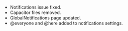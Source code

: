 - Notifications issue fixed.
- Capacitor files removed.
- GlobalNotifications page updated.
- @everyone and @here added to notifications settings.
